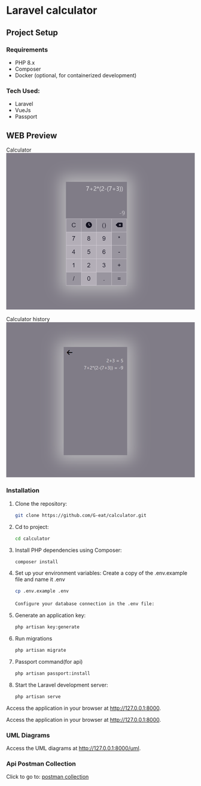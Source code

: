 # Laravel calculator

## Project Setup

### Requirements

- PHP 8.x
- Composer
- Docker (optional, for containerized development)

### Tech Used: 

- Laravel
- VueJs
- Passport

## WEB Preview

Calculator
![Calculator](https://github.com/G-eat/calculator/blob/master/public/images/calculator.png)

Calculator history
![Calculator history](https://github.com/G-eat/calculator/blob/master/public/images/calculator_history.png)

### Installation

1. Clone the repository:
   ```bash
   git clone https://github.com/G-eat/calculator.git

2. Cd to project:
    ```bash
    cd calculator

3. Install PHP dependencies using Composer:
    ```bash
    composer install

4. Set up your environment variables:
    Create a copy of the .env.example file and name it .env
    ```bash
    cp .env.example .env

    Configure your database connection in the .env file:
    
5. Generate an application key:
    ```bash
    php artisan key:generate

6. Run migrations
    ```bash
    php artisan migrate

7. Passport command(for api)
    ```bash
    php artisan passport:install

8. Start the Laravel development server:
    ```bash
    php artisan serve

Access the application in your browser at http://127.0.0.1:8000.

Access the application in your browser at http://127.0.0.1:8000.

### UML Diagrams
Access the UML diagrams at http://127.0.0.1:8000/uml.

### Api Postman Collection
Click to go to: [postman collection](https://github.com/G-eat/calculator/blob/master/public/calculator.postman_collection.json)